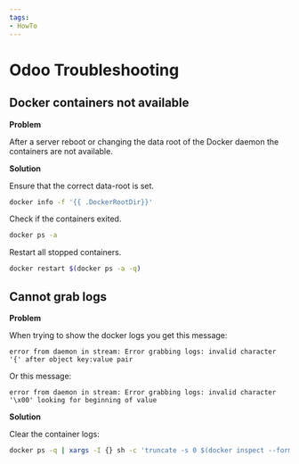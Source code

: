 ```yaml
---
tags:
- HowTo
---
```

# Odoo Troubleshooting

## Docker containers not available

**Problem**

After a server reboot or changing the data root of the Docker daemon the containers are not available.

**Solution**

Ensure that the correct data-root is set.

```bash
docker info -f '{{ .DockerRootDir}}'
```

Check if the containers exited.

```bash
docker ps -a
```

Restart all stopped containers.

```bash
docker restart $(docker ps -a -q)
```

## Cannot grab logs

**Problem**

When trying to show the docker logs you get this message:

```
error from daemon in stream: Error grabbing logs: invalid character '{' after object key:value pair
```

Or this message:

```
error from daemon in stream: Error grabbing logs: invalid character '\x00' looking for beginning of value
```

**Solution**

Clear the container logs:

```bash
docker ps -q | xargs -I {} sh -c 'truncate -s 0 $(docker inspect --format="{{.LogPath}}" {})'
```